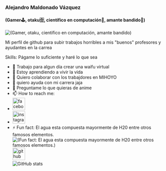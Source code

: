 ###  Alejandro Maldonado Vázquez
#### (Gamer🕹, otaku🈴, científico en computación🧪, amante bandido🌹)
![(Gamer, otaku, cientifico en computación, amante bandido)](https://c.tenor.com/o7EtqUlPN6IAAAAC/luigi-dance.gif)

Mi perfil de github para subir trabajos horribles a mis "buenos" profesores y ayudantes en la carrea

Skills: Págame lo suficiente y haré lo que sea

- 🔭 Trabajo para algun día crear una waifu virtual
- 🌱 Estoy aprendiendo a vivir la vida
- 👯 Quiero colaborar con los trabajdores en MIHOYO
 - 🤔 quiero ayuda con mi carrera jaja
- 💬 Preguntame lo que quieras de anime 
- 📫 How to reach me: 
- [<img src='https://toppng.com/uploads/preview/facebook-pink-logo-png-square-11536002404ooo3hkzded.png' alt='facebook' height='40'>](https://www.facebook.com/alejandro.maldo.vazquez/)  
- [<img src='https://www.pngitem.com/pimgs/m/513-5137417_picture-transparent-hot-pink-instagram-logo-hd-png.png' alt='instagram' height='40'>](https://www.instagram.com/real_maldo/)  
- ⚡ Fun fact: El agua esta compuesta mayormente de H20 entre otros famosos elementos.
![(Fun fact: El agua esta compuesta mayormente de H20 entre otros famosos elementos.)](https://media.giphy.com/media/FYumAwaaV8GcnM72B8/giphy.gif)
[<img src='https://cdn.jsdelivr.net/npm/simple-icons@3.0.1/icons/github.svg' alt='github' height='40'>](https://github.com/RealMaldov)  
![GitHub stats](https://github-readme-stats.vercel.app/api?username=RealMaldov&show_icons=true)  



